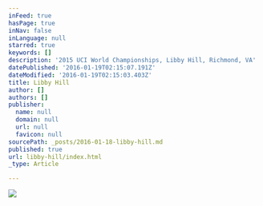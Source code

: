 ```yaml
---
inFeed: true
hasPage: true
inNav: false
inLanguage: null
starred: true
keywords: []
description: '2015 UCI World Championships, Libby Hill, Richmond, VA'
datePublished: '2016-01-19T02:15:07.191Z'
dateModified: '2016-01-19T02:15:03.403Z'
title: Libby Hill
author: []
authors: []
publisher:
  name: null
  domain: null
  url: null
  favicon: null
sourcePath: _posts/2016-01-18-libby-hill.md
published: true
url: libby-hill/index.html
_type: Article

---
```

![](https://the-grid-user-content.s3-us-west-2.amazonaws.com/3f2aeeab-af93-4913-b636-ccbc5c9059dd.jpg)